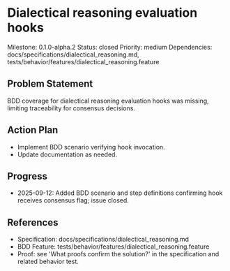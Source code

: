 # Dialectical reasoning evaluation hooks
Milestone: 0.1.0-alpha.2
Status: closed
Priority: medium
Dependencies: docs/specifications/dialectical_reasoning.md, tests/behavior/features/dialectical_reasoning.feature

## Problem Statement
BDD coverage for dialectical reasoning evaluation hooks was missing, limiting traceability for consensus decisions.

## Action Plan
- Implement BDD scenario verifying hook invocation.
- Update documentation as needed.

## Progress
- 2025-09-12: Added BDD scenario and step definitions confirming hook receives consensus flag; issue closed.

## References
- Specification: docs/specifications/dialectical_reasoning.md
- BDD Feature: tests/behavior/features/dialectical_reasoning.feature
- Proof: see 'What proofs confirm the solution?' in the specification and related behavior test.
